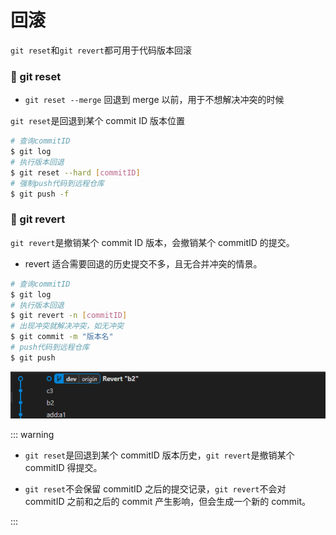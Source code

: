 # 回滚

`git reset`和`git revert`都可用于代码版本回滚

<h3> 🧽 git reset </h3>

- `git reset --merge` 回退到 merge 以前，用于不想解决冲突的时候

`git reset`是回退到某个 commit ID 版本位置

```bash
# 查询commitID
$ git log
# 执行版本回退
$ git reset --hard [commitID]
# 强制push代码到远程仓库
$ git push -f
```

<h3> 🧽 git revert </h3>

`git revert`是撤销某个 commit ID 版本，会撤销某个 commitID 的提交。

- revert 适合需要回退的历史提交不多，且无合并冲突的情景。

```bash
# 查询commitID
$ git log
# 执行版本回退
$ git revert -n [commitID]
# 出现冲突就解决冲突，如无冲突
$ git commit -m "版本名"
# push代码到远程仓库
$ git push
```

![RUNOOB 图标](../assets/git_revert.png)

::: warning

- `git reset`是回退到某个 commitID 版本历史，`git revert`是撤销某个 commitID 得提交。

- `git reset`不会保留 commitID 之后的提交记录，`git revert`不会对 commitID 之前和之后的 commit 产生影响，但会生成一个新的 commit。

:::
